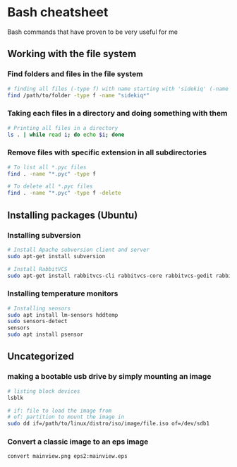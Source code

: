# Bash cheatsheet

Bash commands that have proven to be very useful for me

## Working with the file system

### Find folders and files in the file system

```bash
# finding all files (-type f) with name starting with 'sidekiq' (-name "sidekiq*")
find /path/to/folder -type f -name "sidekiq*"
```

### Taking each files in a directory and doing something with them

```bash
# Printing all files in a directory
ls . | while read i; do echo $i; done
```

### Remove files with specific extension in all subdirectories

```bash
# To list all *.pyc files
find . -name "*.pyc" -type f

# To delete all *.pyc files
find . -name "*.pyc" -type f -delete
```

## Installing packages (Ubuntu)

### Installing subversion

```bash
# Install Apache subversion client and server
sudo apt-get install subversion

# Install RabbitVCS
sudo apt-get install rabbitvcs-cli rabbitvcs-core rabbitvcs-gedit rabbitvcs-nautilus
```

### Installing temperature monitors
```bash
# Installing sensors
sudo apt install lm-sensors hddtemp
sudo sensors-detect
sensors
sudo apt install psensor
```

## Uncategorized

### making a bootable usb drive by simply mounting an image

```bash
# listing block devices
lsblk

# if: file to load the image from
# of: partition to mount the image in
sudo dd if=/path/to/linux/distro/iso/image/file.iso of=/dev/sdb1 
```

### Convert a classic image to an eps image

```bash
convert mainview.png eps2:mainview.eps
```
